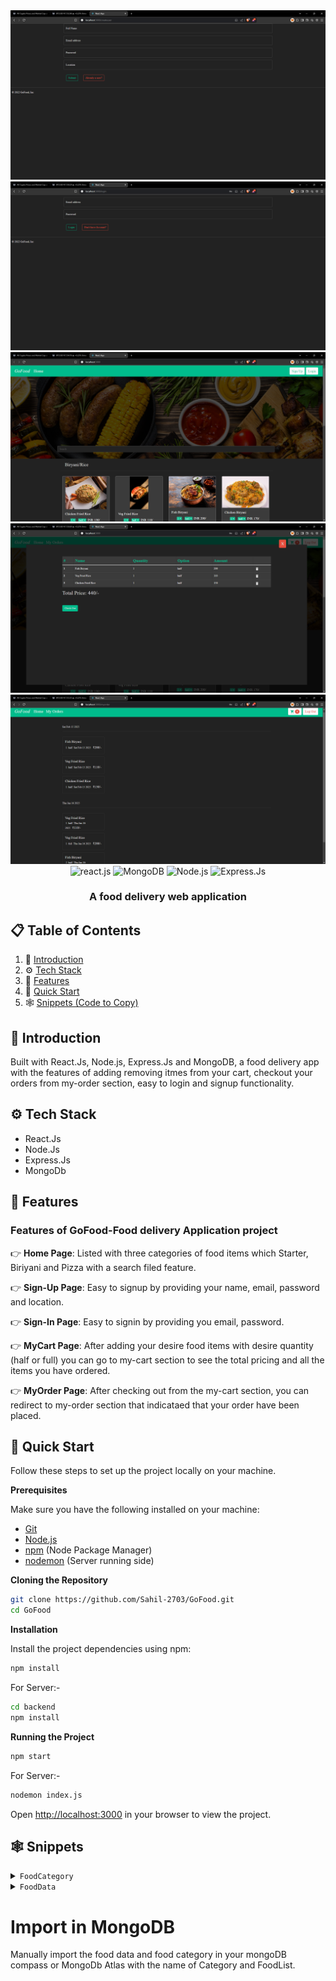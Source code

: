 <div align="center">
  

  <div>
    <img src="./sample-images/signup.png" alt="Sign-up">
      <img src="./sample-images/signin.png" alt="Sign-In">
      <img src="./sample-images/Homepage.png" alt="Home Page">
      <img src="./sample-images/cart.png" alt="My Cart">
      <img src="./sample-images/orders.png" alt="My Order">
  </div>



  <div>
    <img src="https://img.shields.io/badge/react-%2320232a.svg?style=for-the-badge&logo=react&logoColor=%2361DAFB" alt="react.js" />
    <img src="https://img.shields.io/badge/MongoDB-%234ea94b.svg?style=for-the-badge&logo=mongodb&logoColor=white" alt="MongoDB" />
    <img src="https://img.shields.io/badge/node.js-6DA55F?style=for-the-badge&logo=node.js&logoColor=white" alt="Node.js" />
    <img src="https://img.shields.io/badge/express.js-%23404d59.svg?style=for-the-badge&logo=express&logoColor=%2361DAFB" alt="Express.Js" />
  </div>

  <h3 align="center">A food delivery web application </h3>

   
</div>

## 📋 <a name="table">Table of Contents</a>

1. 🤖 [Introduction](#introduction)
2. ⚙️ [Tech Stack](#tech-stack)
3. 🔋 [Features](#features)
4. 🤸 [Quick Start](#quick-start)
5. 🕸️ [Snippets (Code to Copy)](#snippets)


## <a name="introduction">🤖 Introduction</a>

Built with React.Js, Node.js, Express.Js and MongoDB, a food delivery app with the features of adding removing itmes from your cart, checkout your orders from my-order section, easy to login and signup functionality.



## <a name="tech-stack">⚙️ Tech Stack</a>

- React.Js
- Node.Js
- Express.Js
- MongoDb


## <a name="features">🔋 Features</a>

### Features of GoFood-Food delivery Application project


👉 **Home Page**: Listed with three categories of food items which Starter, Biriyani and Pizza with a search filed feature.
  
👉 **Sign-Up Page**: Easy to signup by providing your name, email, password and location.

👉 **Sign-In Page**: Easy to signin by providing you email, password.

👉 **MyCart Page**: After adding your desire food items with desire quantity (half or full) you can go to my-cart section to see the total pricing and all the items you have ordered.

👉 **MyOrder Page**: After checking out from the my-cart section, you can redirect to my-order section that indicataed that your order have been placed.




## <a name="quick-start">🤸 Quick Start</a>

Follow these steps to set up the project locally on your machine.

**Prerequisites**

Make sure you have the following installed on your machine:

- [Git](https://git-scm.com/)
- [Node.js](https://nodejs.org/en)
- [npm](https://www.npmjs.com/) (Node Package Manager)
- [nodemon](https://nodemon.io/) (Server running side)

**Cloning the Repository**

```bash
git clone https://github.com/Sahil-2703/GoFood.git
cd GoFood
```

**Installation**

Install the project dependencies using npm:

```bash
npm install
```

For Server:-

```bash
cd backend 
npm install
```


**Running the Project**

```bash
npm start
```

For Server:-

```bash
nodemon index.js
```

Open [http://localhost:3000](http://localhost:3000) in your browser to view the project.

## <a name="snippets">🕸️ Snippets</a>

<details>
<summary><code>FoodCategory</code></summary>

```json
[
    {
        "CategoryName": "Biryani/Rice"
    },
    {
        "CategoryName": "Starter"
    },
    {
        "CategoryName": "Pizza"
    }
]
```

</details>

<details>
<summary><code>FoodData</code></summary>

```json
[
    {
        "CategoryName": "Biryani/Rice",
        "name": "Chicken Fried Rice",
        "img": "https://images.unsplash.com/photo-1603133872878-684f208fb84b?ixlib=rb-1.2.1&ixid=MnwxMjA3fDB8MHxzZWFyY2h8MXx8Y2hpY2tlbiUyMGZyaWVkJTIwcmljZXxlbnwwfHwwfHw%3D&auto=format&fit=crop&w=500&q=60",
        "options": [
            {
                "half": "130",
                "full": "220"
            }
        ],
        "description": "Made using Indian masalas and Basmati rice. Barbequed pieces of Paneer/Chicken/Mutton were added."
    },
    {
        "CategoryName": "Biryani/Rice",
        "name": "Veg Fried Rice",
        "img": "https://images.unsplash.com/photo-1645177628172-a94c1f96e6db?ixlib=rb-1.2.1&ixid=MnwxMjA3fDB8MHxzZWFyY2h8MXx8dmVnJTIwZnJpZWQlMjByaWNlfGVufDB8fDB8fA%3D%3D&auto=format&fit=crop&w=500&q=60",
        "options": [
            {
                "half": "110",
                "full": "200"
            }
        ],
        "description": "Made using Indian masalas and Basmati rice. Barbequed pieces of Paneer/Chicken/Mutton were added."
    },
    {
        "CategoryName": "Biryani/Rice",
        "name": "Fish Biryani",
        "img": "https://media.istockphoto.com/photos/king-fish-biryani-with-raita-served-in-a-golden-dish-isolated-on-dark-picture-id1409942571?b=1&k=20&m=1409942571&s=170667a&w=0&h=ozlMJf5hsDmS2sSdEdBWnoSZOEITef4qGMeWeq2lyTc=",
        "options": [
            {
                "half": "200",
                "full": "320"
            }
        ],
        "description": "Made using Indian masalas and Basmati rice. Barbequed pieces of Paneer/Chicken/Mutton were added."
    },
    {
        "CategoryName": "Biryani/Rice",
        "name": "Chicken Biryani",
        "img": "https://cdn.pixabay.com/photo/2019/11/04/12/16/rice-4601049__340.jpg",
        "options": [
            {
                "half": "170",
                "full": "300"
            }
        ],
        "description": "Made using Indian masalas and Basmati rice. Barbequed pieces of Paneer/Chicken/Mutton were added."
    },
    {
        "CategoryName": "Biryani/Rice",
        "name": "Veg Biryani",
        "img": "https://media.istockphoto.com/photos/veg-biryani-picture-id1363306527?b=1&k=20&m=1363306527&s=170667a&w=0&h=VCbro7CX8nq2kruynWOCO2GbMGCea2dDJy6O6ebCKD0=",
        "options": [
            {
                "half": "150",
                "full": "260"
            }
        ],
        "description": "Made using Indian masalas and Basmati rice. Barbequed pieces of Paneer/Chicken/Mutton were added."
    },
    {
        "CategoryName": "Biryani/Rice",
        "name": "Prawns Fried Rice",
        "img": "https://cdn.pixabay.com/photo/2018/03/23/08/27/thai-fried-rice-3253027__340.jpg",
        "options": [
            {
                "half": "120",
                "full": "220"
            }
        ],
        "description": "Made using Indian masalas and Basmati rice. Barbequed pieces of Paneer/Chicken/Mutton were added."
    },
    {
        "CategoryName": "Starter",
        "name": "Chilli Paneer",
        "img": "https://media.istockphoto.com/photos/spicy-paneer-or-chilli-paneer-or-paneer-tikka-or-cottage-cheese-in-picture-id697316634?b=1&k=20&m=697316634&s=170667a&w=0&h=bctfHdYTz9q2dJUnuxGRDUUwC9UBWjL_oQo5ECVVDAs=",
        "options": [
            {
                "half": "120",
                "full": "200"
            }
        ],
        "description": "Made using Indian masalas and Basmati rice. Barbequed pieces of Paneer/Chicken/Mutton were added."
    },
    {
        "CategoryName": "Starter",
        "name": "Paneer 65",
        "img": "https://media.istockphoto.com/photos/paneer-tikka-kabab-in-red-sauce-is-an-indian-dish-made-from-chunks-of-picture-id1257507446?b=1&k=20&m=1257507446&s=170667a&w=0&h=Nd7QsslbvPqOcvwu1bY0rEPZXJqwoKTYCal3nty4X-Y=",
        "options": [
            {
                "half": "150",
                "full": "260"
            }
        ],
        "description": "Made using Indian masalas and Basmati rice. Barbequed pieces of Paneer/Chicken/Mutton were added."
    },
    {
        "CategoryName": "Starter",
        "name": "Chicken Tikka",
        "img": "https://images.unsplash.com/photo-1599487488170-d11ec9c172f0?ixlib=rb-1.2.1&ixid=MnwxMjA3fDB8MHxzZWFyY2h8MXx8Y2hpY2tlbiUyMHRpa2thfGVufDB8fDB8fA%3D%3D&auto=format&fit=crop&w=500&q=60",
        "options": [
            {
                "half": "170",
                "full": "300"
            }
        ],
        "description": "Made using Indian masalas and Basmati rice. Barbequed pieces of Paneer/Chicken/Mutton were added."
    },
    {
        "CategoryName": "Starter",
        "name": "Paneer Tikka",
        "img": "https://media.istockphoto.com/photos/paneer-tikka-at-skewers-in-black-bowl-at-dark-slate-background-paneer-picture-id1186759790?k=20&m=1186759790&s=612x612&w=0&h=e9MlX_7cZtq9_-ORGLPNU27VNP6SvDz7s-iwTxrf7wU=",
        "options": [
            {
                "half": "170",
                "full": "250"
            }
        ],
        "description": "Made using Indian masalas and Basmati rice. Barbequed pieces of Paneer/Chicken/Mutton were added."
    },
    {
        "CategoryName": "Pizza",
        "name": "Chicken Cheese Pizza",
        "img": "https://media.istockphoto.com/photos/double-topping-pizza-on-the-wooden-desk-isolated-picture-id1074109872?k=20&m=1074109872&s=612x612&w=0&h=JoYwwTfU_mMBykXpRB_DmgeecfotutOIO9pV5_JObpk=",
        "options": [
            {
                "regular": "120",
                "medium": "230",
                "large": "350"
            }
        ],
        "description": "Made using Indian masalas and Basmati rice. Barbequed pieces of Paneer/Chicken/Mutton were added."
    },
    {
        "CategoryName": "Pizza",
        "name": "Mix Veg Pizza",
        "img": "https://media.istockphoto.com/photos/chinese-food-veg-pizza-picture-id1341905237?k=20&m=1341905237&s=612x612&w=0&h=Lbuza1Ig5cC1PwQhqTsq-Uac8hg1W-V0Wx4d4lqDeB0=",
        "options": [
            {
                "regular": "100",
                "medium": "200",
                "large": "300"
            }
        ],
        "description": "Made using Indian masalas and Basmati rice. Barbequed pieces of Paneer/Chicken/Mutton were added."
    }
]

```

</details>

# Import in MongoDB

Manually import the food data and food category in your mongoDB compass or MongoDb Atlas with the name of Category and FoodList.